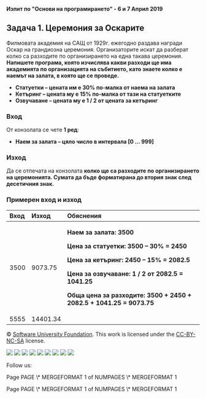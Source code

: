 ﻿
**Изпит по "Основи на програмирането" -  6 и 7 Април 2019**
## **Задача 1. Церемония за Оскарите**
Филмовата академия на САЩ от 1929г. ежегодно раздава награди Оскар на грандиозна церемония. Организаторите искат да разберат колко са разходите по организирането на една такава церемония. **Напишете програма, която изчислява какви разходи ще има академията по организацията на събитието, като знаете колко е наемът на залата, в която ще се проведе.** 

- **Статуетки  – цената им е 30% по-малка от наема на залата**
- **Кетъринг – цената му е 15% по-малка от тази на статуетките**
- **Озвучаване – цената му е 1 / 2 от цената за кетъринг**
### **Вход**
От конзолата се четe **1 ред**:

- **Наем за залата – цяло число в интервала [0 … 999]**
### **Изход**
Да се отпечата на конзолата **колко ще са разходите по организирането на церемонията. Сумата да бъде форматирана до втория знак след десетичния знак.**
### **Примерен вход и изход**

|**Вход**|**Изход**|**Обяснения**|
| :- | :- | :- |
|3500|9073.75|<p>**Наем за залата: 3500**</p><p>**Цена за статуетки: 3500 – 30% = 2450**</p><p>**Цена за кетъринг: 2450 – 15% = 2082.5**</p><p>**Цена за озвучаване: 1 / 2 от 2082.5 = 1041.25**</p><p>**Обща цена за разходите: 3500 + 2450 + 2082.5 + 1041.25 = 9073.75**</p>|
|5555|14401.34||



© [Software University Foundation](http://softuni.foundation/). This work is licensed under the [CC-BY-NC-SA](http://creativecommons.org/licenses/by-nc-sa/4.0/) license.

![](01.%20Oscars%20ceremony%20(1).006.png)   ![](01.%20Oscars%20ceremony%20(1).006.png)   ![](01.%20Oscars%20ceremony%20(1).007.png)   ![](01.%20Oscars%20ceremony%20(1).007.png)   ![](01.%20Oscars%20ceremony%20(1).007.png)   ![](01.%20Oscars%20ceremony%20(1).006.png)   ![](01.%20Oscars%20ceremony%20(1).006.png)   ![](01.%20Oscars%20ceremony%20(1).006.png)   ![](01.%20Oscars%20ceremony%20(1).007.png)

Follow us:

Page  PAGE   \\* MERGEFORMAT 1 of  NUMPAGES   \\* MERGEFORMAT 1

Page  PAGE   \\* MERGEFORMAT 1 of  NUMPAGES   \\* MERGEFORMAT 1
